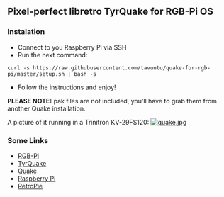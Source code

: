 ## Pixel-perfect libretro TyrQuake for RGB-Pi OS

### Instalation

* Connect to you Raspberry Pi via SSH
* Run the next command:

```curl -s https://raw.githubusercontent.com/tavuntu/quake-for-rgb-pi/master/setup.sh | bash -s```
* Follow the instructions and enjoy!

**PLEASE NOTE:** pak files are not included, you'll have to grab them from another Quake installation.

A picture of it running in a Trinitron KV-29FS120:
[![quake.jpg](https://i.postimg.cc/C5Zf4wCC/quake.jpg)](https://postimg.cc/m1sDLf5h)

### Some Links

* [RGB-Pi](https://www.rgb-pi.com/)
* [TyrQuake](https://docs.libretro.com/library/tyrquake/)
* [Quake](https://en.wikipedia.org/wiki/Quake_(video_game))
* [Raspberry Pi](https://www.raspberrypi.org/)
* [RetroPie](https://retropie.org.uk/)
